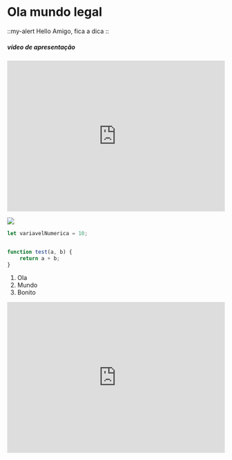 # Ola mundo legal


::my-alert
    Hello Amigo, fica a dica
::

##### vídeo de apresentação

<iframe width="100%" height="350" src="https://www.youtube.com/embed/o9e12WbKrd8?si=pxvawWkrqih5actS" title="YouTube video player" frameborder="0" allow="accelerometer; autoplay; clipboard-write; encrypted-media; gyroscope; picture-in-picture; web-share" allowfullscreen></iframe>


![](/imagens/linguagens/java/java.jpg)

```js
let variavelNumerica = 10;


function test(a, b) {
    return a + b;
}
```

1. Ola
1. Mundo
1. Bonito

<iframe width="100%" height="350" src="https://player.vimeo.com/video/912601615" title="YouTube video player" frameborder="0" allow="accelerometer; autoplay; clipboard-write; encrypted-media; gyroscope; picture-in-picture; web-share" allowfullscreen></iframe>
